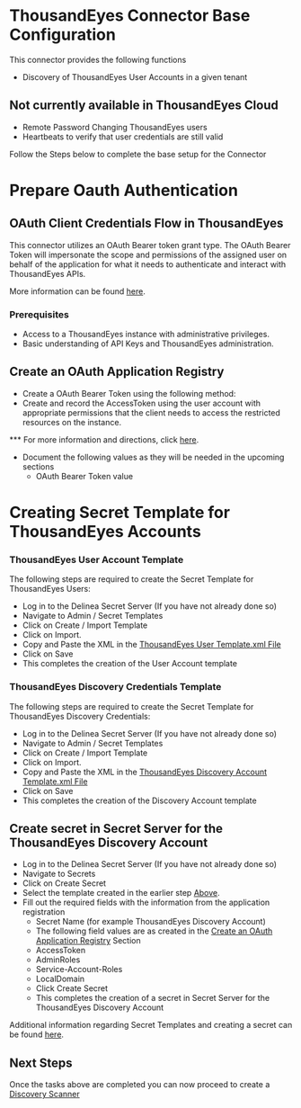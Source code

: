 # ThousandEyes Connector Base Configuration

This connector provides the following functions

- Discovery of ThousandEyes User Accounts in a given tenant

## Not currently available in ThousandEyes Cloud

- Remote Password Changing ThousandEyes users
- Heartbeats to verify that user credentials are still valid

Follow the Steps below to complete the base setup for the Connector

# Prepare Oauth Authentication

## OAuth Client Credentials Flow in ThousandEyes

This connector utilizes an OAuth Bearer token grant type. The OAuth Bearer Token will impersonate the scope and permissions of the assigned user on behalf of the application for what it needs to authenticate and interact with ThousandEyes APIs.

More information can be found [here](https://docs.thousandeyes.com/product-documentation/getting-started/getting-started-with-the-thousandeyes-api).

### Prerequisites

- Access to a ThousandEyes instance with administrative privileges.
- Basic understanding of API Keys and ThousandEyes administration.

## Create an OAuth Application Registry

- Create a OAuth Bearer Token using the following method:
- Create and record the AccessToken using the user account with appropriate permissions that the client needs to access the restricted resources on the instance.

*** For more information and directions, click [here](https://docs.thousandeyes.com/product-documentation/user-management/rbac#profile-tab).
- Document the following values as they will be needed in the upcoming sections
    - OAuth Bearer Token value

# Creating Secret Template for ThousandEyes Accounts

### ThousandEyes User Account Template

The following steps are required to create the Secret Template for ThousandEyes Users:

- Log in to the Delinea Secret Server (If you have not already done so)
- Navigate to Admin / Secret Templates
- Click on Create / Import Template
- Click on Import.
- Copy and Paste the XML in the [ThousandEyes User Template.xml File](./Templates/ThousandEyes%20User%20Account.xml)
- Click on Save
- This completes the creation of the User Account template

### ThousandEyes Discovery Credentials Template

The following steps are required to create the Secret Template for ThousandEyes Discovery Credentials:

- Log in to the Delinea Secret Server (If you have not already done so)
- Navigate to Admin / Secret Templates
- Click on Create / Import Template
- Click on Import.
- Copy and Paste the XML in the [ThousandEyes Discovery Account Template.xml File](./Templates/ThousandEyes%20Discovery%20Credentials.xml)
- Click on Save
- This completes the creation of the Discovery Account template


## Create secret in Secret Server for the ThousandEyes Discovery Account
 
- Log in to the Delinea Secret Server (If you have not already done so)
- Navigate to Secrets
- Click on Create Secret
- Select the template created in the earlier step [Above](#ThousandEyes-discovery-credentials-template).
- Fill out the required fields with the information from the application registration
    - Secret Name (for example ThousandEyes Discovery Account)
    - The following field values are as created in the [Create an OAuth Application Registry](#create-an-oauth-application-registry) Section
    - AccessToken
    - AdminRoles
    - Service-Account-Roles
    - LocalDomain
  - Click Create Secret
  - This completes the creation of a secret in Secret Server for the ThousandEyes Discovery Account

Additional information regarding Secret Templates and creating a secret can be found [here](./Templates/readme.md).

## Next Steps

Once the tasks above are completed you can now proceed to create a [Discovery Scanner](./Discovery/readme.md)